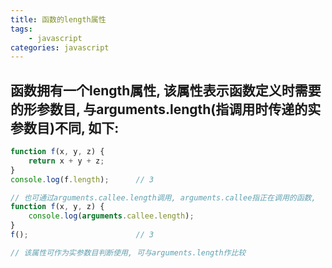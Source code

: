 ```yaml
---
title: 函数的length属性
tags: 
    - javascript
categories: javascript
---
```


## 函数拥有一个length属性, 该属性表示函数定义时需要的形参数目, 与arguments.length(指调用时传递的实参数目)不同, 如下:
<!-- more -->

```javascript
function f(x, y, z) {
	return x + y + z;
}
console.log(f.length);		// 3

// 也可通过arguments.callee.length调用, arguments.callee指正在调用的函数, 
function f(x, y, z) {
	console.log(arguments.callee.length);
}
f();						// 3

// 该属性可作为实参数目判断使用, 可与arguments.length作比较
```